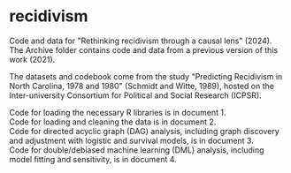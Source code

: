 # recidivism
Code and data for "Rethinking recidivism through a causal lens" (2024). The Archive folder contains code and data from a previous version of this work (2021).

The datasets and codebook come from the study "Predicting Recidivism in North Carolina, 1978 and 1980" (Schmidt and Witte, 1989), hosted on the Inter-university Consortium for Political and Social Research (ICPSR).

Code for loading the necessary R libraries is in document 1.  
Code for loading and cleaning the data is in document 2.  
Code for directed acyclic graph (DAG) analysis, including graph discovery and adjustment with logistic and survival models, is in document 3.  
Code for double/debiased machine learning (DML) analysis, including model fitting and sensitivity, is in document 4.  
